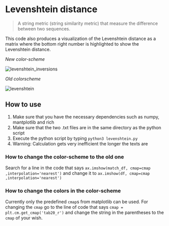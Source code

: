 # Levenshtein distance

>A string metric (string similarity metric) that measure the difference between two sequences.

This code also produces a visualization of the Levenshtein distance as a matrix where the bottom right number is highlighted to show the Levenshtein distance.

*New color-scheme*

![levenshtein_inversions](https://user-images.githubusercontent.com/33177286/165387940-c320b8d6-095d-47a8-baa6-afe7eb5ec918.png)

*Old colorscheme*

![levenshtein](https://user-images.githubusercontent.com/33177286/165315187-7616af9b-db3d-40a4-9d27-2b182c0babab.png)


## How to use

1. Make sure that you have the necessary dependencies such as numpy, mantplotlib and rich
2. Make sure that the two .txt files are in the same directory as the python script
3. Execute the python script by typing `python3 levenshtein.py`
4. Warning: Calculation gets very inefficient the longer the texts are

### How to change the color-scheme to the old one

Search for a line in the code that says `ax.imshow(match_df, cmap=cmap ,interpolation='nearest')` and change it to `ax.imshow(df, cmap=cmap ,interpolation='nearest')`

### How to change the colors in the color-scheme

Currently only the predefined `cmap`s from matplotlib can be used. For changing the `cmap` go to the line of code that says `cmap = plt.cm.get_cmap('tab20_r')` and change the string in the parentheses to the `cmap` of your wish.
